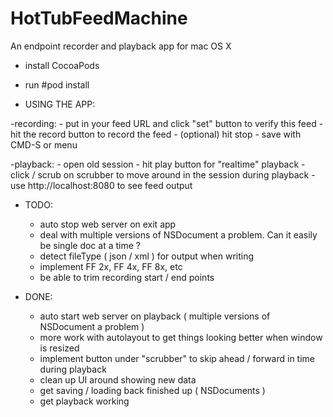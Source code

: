 HotTubFeedMachine
=================

An endpoint recorder and playback app for mac OS X

- install CocoaPods
- run #pod install

- USING THE APP:

 -recording:
    - put in your feed URL and click "set" button to verify this feed
    - hit the record button to record the feed
    - (optional) hit stop
    - save with CMD-S or menu
 
 -playback:
    - open old session
    - hit play button for "realtime" playback
    - click / scrub on scrubber to move around in the session during playback
    - use http://localhost:8080 to see feed output
  
- TODO:
  - auto stop web server on exit app
  - deal with multiple versions of NSDocument a problem.  Can it easily be single doc at a time ? 
  - detect fileType ( json / xml ) for output when writing
  - implement FF 2x, FF 4x, FF 8x, etc
  - be able to trim recording start / end points
  
- DONE:
  - auto start web server on playback ( multiple versions of NSDocument a problem )  
  - more work with autolayout to get things looking better when window is resized
  - implement button under "scrubber" to skip ahead / forward in time during playback
  - clean up UI around showing new data
  - get saving / loading back finished up ( NSDocuments ) 
  - get playback working
  
  
